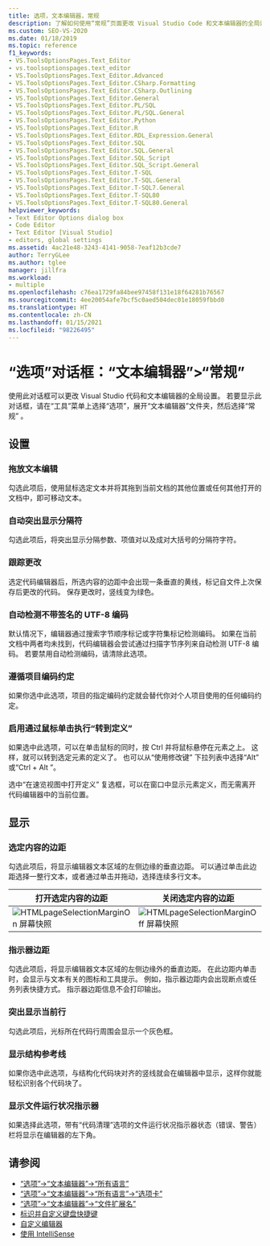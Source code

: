 ```yaml
---
title: 选项，文本编辑器，常规
description: 了解如何使用“常规”页面更改 Visual Studio Code 和文本编辑器的全局设置。
ms.custom: SEO-VS-2020
ms.date: 01/18/2019
ms.topic: reference
f1_keywords:
- VS.ToolsOptionsPages.Text_Editor
- vs.toolsoptionspages.text_editor
- VS.ToolsOptionsPages.Text_Editor.Advanced
- VS.ToolsOptionsPages.Text_Editor.CSharp.Formatting
- VS.ToolsOptionsPages.Text_Editor.CSharp.Outlining
- VS.ToolsOptionsPages.Text_Editor.General
- VS.ToolsOptionsPages.Text_Editor.PL/SQL
- VS.ToolsOptionsPages.Text_Editor.PL/SQL.General
- VS.ToolsOptionsPages.Text_Editor.Python
- VS.ToolsOptionsPages.Text_Editor.R
- VS.ToolsOptionsPages.Text_Editor.RDL_Expression.General
- VS.ToolsOptionsPages.Text_Editor.SQL
- VS.ToolsOptionsPages.Text_Editor.SQL.General
- VS.ToolsOptionsPages.Text_Editor.SQL_Script
- VS.ToolsOptionsPages.Text_Editor.SQL_Script.General
- VS.ToolsOptionsPages.Text_Editor.T-SQL
- VS.ToolsOptionsPages.Text_Editor.T-SQL.General
- VS.ToolsOptionsPages.Text_Editor.T-SQL7.General
- VS.ToolsOptionsPages.Text_Editor.T-SQL80
- VS.ToolsOptionsPages.Text_Editor.T-SQL80.General
helpviewer_keywords:
- Text Editor Options dialog box
- Code Editor
- Text Editor [Visual Studio]
- editors, global settings
ms.assetid: 4ac21e48-3243-4141-9058-7eaf12b3cde7
author: TerryGLee
ms.author: tglee
manager: jillfra
ms.workload:
- multiple
ms.openlocfilehash: c76ea1729fa84bee97458f131e18f64281b76567
ms.sourcegitcommit: 4ee20054afe7bcf5c0aed504dec01e18059fbbd0
ms.translationtype: HT
ms.contentlocale: zh-CN
ms.lasthandoff: 01/15/2021
ms.locfileid: "98226495"
---
```

# <a name="options-dialog-box-text-editor--general"></a>“选项”对话框：“文本编辑器”\>“常规”

使用此对话框可以更改 Visual Studio 代码和文本编辑器的全局设置。 若要显示此对话框，请在“工具”菜单上选择“选项”，展开“文本编辑器”文件夹，然后选择“常规”     。

## <a name="settings"></a>设置

### <a name="drag-and-drop-text-editing"></a>拖放文本编辑

勾选此项后，使用鼠标选定文本并将其拖到当前文档的其他位置或任何其他打开的文档中，即可移动文本。

### <a name="automatic-delimiter-highlighting"></a>自动突出显示分隔符

勾选此项后，将突出显示分隔参数、项值对以及成对大括号的分隔符字符。

### <a name="track-changes"></a>跟踪更改

选定代码编辑器后，所选内容的边距中会出现一条垂直的黄线，标记自文件上次保存后更改的代码。 保存更改时，竖线变为绿色。

### <a name="auto-detect-utf-8-encoding-without-signature"></a>自动检测不带签名的 UTF-8 编码

默认情况下，编辑器通过搜索字节顺序标记或字符集标记检测编码。 如果在当前文档中两者均未找到，代码编辑器会尝试通过扫描字节序列来自动检测 UTF-8 编码。 若要禁用自动检测编码，请清除此选项。

### <a name="follow-project-coding-conventions"></a>遵循项目编码约定

如果你选中此选项，项目的指定编码约定就会替代你对个人项目使用的任何编码约定。

### <a name="enable-mouse-click-to-perform-go-to-definition"></a>启用通过鼠标单击执行“转到定义”

如果选中此选项，可以在单击鼠标的同时，按 Ctrl  并将鼠标悬停在元素之上。 这样，就可以转到选定元素的定义了。 也可以从“使用修改键”  下拉列表中选择“Alt”  或“Ctrl   + Alt  ”。

选中“在速览视图中打开定义”  复选框，可以在窗口中显示元素定义，而无需离开代码编辑器中的当前位置。

## <a name="display"></a>显示

### <a name="selection-margin"></a>选定内容的边距

勾选此项后，将显示编辑器文本区域的左侧边缘的垂直边距。 可以通过单击此边距选择一整行文本，或者通过单击并拖动，选择连续多行文本。

|打开选定内容的边距|关闭选定内容的边距|
| - | - |
|![HTMLpageSelectionMarginOn 屏幕快照](../../ide/reference/media/vxselmaron.gif)|![HTMLpageSelectionMarginOff 屏幕快照](../../ide/reference/media/vxselmaroff.gif)|

### <a name="indicator-margin"></a>指示器边距

勾选此项后，将显示编辑器文本区域的左侧边缘外的垂直边距。 在此边距内单击时，会显示与文本有关的图标和工具提示。 例如，指示器边距内会出现断点或任务列表快捷方式。 指示器边距信息不会打印输出。

### <a name="highlight-current-line"></a>突出显示当前行

勾选此项后，光标所在代码行周围会显示一个灰色框。

### <a name="show-structure-guide-lines"></a>显示结构参考线

如果你选中此选项，与结构化代码块对齐的竖线就会在编辑器中显示，这样你就能轻松识别各个代码块了。

### <a name="show-file-health-indicator"></a>显示文件运行状况指示器

如果选择此选项，带有“代码清理”选项的文件运行状况指示器状态（错误、警告）栏将显示在编辑器的左下角。

## <a name="see-also"></a>请参阅

- [“选项”->“文本编辑器”->“所有语言”](../../ide/reference/options-text-editor-all-languages.md)
- [“选项”->“文本编辑器”->“所有语言”->“选项卡”](../../ide/reference/options-text-editor-all-languages-tabs.md)
- [“选项”->“文本编辑器”->“文件扩展名”](../../ide/reference/options-text-editor-file-extension.md)
- [标识并自定义键盘快捷键](../../ide/identifying-and-customizing-keyboard-shortcuts-in-visual-studio.md)
- [自定义编辑器](../how-to-change-text-case-in-the-editor.md)
- [使用 IntelliSense](../../ide/using-intellisense.md)
